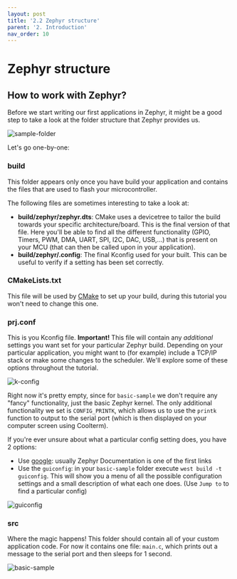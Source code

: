 ```yaml
---
layout: post
title: '2.2 Zephyr structure'
parent: '2. Introduction'
nav_order: 10
---
```


# Zephyr structure

## How to work with Zephyr?

Before we start writing our first applications in Zephyr, it might be a good step to take a look at the folder structure that Zephyr provides us.

![sample-folder](/images/2-introduction/sample-folder.png)

Let's go one-by-one:

### build
This folder appears only once you have build your application and contains the files that are used to flash your microcontroller.

The following files are sometimes interesting to take a look at:
- **build/zephyr/zephyr.dts**: CMake uses a devicetree to tailor the build towards your specific architecture/board. This is the final version of that file. Here you'll be able to find all the different functionality (GPIO, Timers, PWM, DMA, UART, SPI, I2C, DAC, USB,...) that is present on your MCU (that can then be called upon in your application).
- **build/zephyr/.config**: The final Kconfig used for your built. This can be useful to verify if a setting has been set correctly.

### CMakeLists.txt
This file will be used by [CMake](https://en.wikipedia.org/wiki/CMake) to set up your build, during this tutorial you won't need to change this one.

### prj.conf
This is you Kconfig file. **Important!** This file will contain any *additional* settings you want set for your particular Zephyr build. Depending on your particular application, you might want to (for example) include a TCP/IP stack or make some changes to the scheduler. We'll explore some of these options throughout the tutorial.

![k-config](/images/2-introduction/k-config.png)

Right now it's pretty empty, since for `basic-sample` we don't require any "fancy" functionality, just the basic Zephyr kernel. The only additional functionality we set is `CONFIG_PRINTK`, which allows us to use the `printk` function to output to the serial port (which is then displayed on your computer screen using Coolterm).

If you're ever unsure about what a particular config setting does, you have 2 options:
- Use [google](https://www.google.com/search?client=firefox-b-d&q=zephyr+CONFIG_PRINTK): usually Zephyr Documentation is one of the first links
- Use the `guiconfig`: in your `basic-sample` folder execute `west build -t guiconfig`. This will show you a menu of all the possible configuration settings and a small description of what each one does. (Use `Jump to` to find a particular config)
  
![guiconfig](/images/2-introduction/guiconfig.png)

### src
Where the magic happens! This folder should contain all of your custom application code. For now it contains one file: `main.c`, which prints out a message to the serial port and then sleeps for 1 second.

![basic-sample](/images/2-introduction/basic-sample.png)